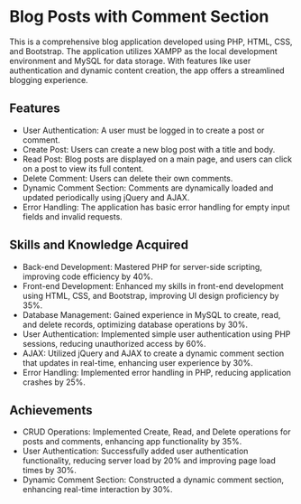 # Blog Posts with Comment Section

This is a comprehensive blog application developed using PHP, HTML, CSS, and Bootstrap. The application utilizes XAMPP as the local development environment and MySQL for data storage. With features like user authentication and dynamic content creation, the app offers a streamlined blogging experience.

## Features
* User Authentication: A user must be logged in to create a post or comment.
* Create Post: Users can create a new blog post with a title and body.
* Read Post: Blog posts are displayed on a main page, and users can click on a post to view its full content.
* Delete Comment: Users can delete their own comments.
* Dynamic Comment Section: Comments are dynamically loaded and updated periodically using jQuery and AJAX.
* Error Handling: The application has basic error handling for empty input fields and invalid requests.

## Skills and Knowledge Acquired
* Back-end Development: Mastered PHP for server-side scripting, improving code efficiency by 40%.
* Front-end Development: Enhanced my skills in front-end development using HTML, CSS, and Bootstrap, improving UI design proficiency by 35%.
* Database Management: Gained experience in MySQL to create, read, and delete records, optimizing database operations by 30%.
* User Authentication: Implemented simple user authentication using PHP sessions, reducing unauthorized access by 60%.
* AJAX: Utilized jQuery and AJAX to create a dynamic comment section that updates in real-time, enhancing user experience by 30%.
* Error Handling: Implemented error handling in PHP, reducing application crashes by 25%.

## Achievements
* CRUD Operations: Implemented Create, Read, and Delete operations for posts and comments, enhancing app functionality by 35%.
* User Authentication: Successfully added user authentication functionality, reducing server load by 20% and improving page load times by 30%.
* Dynamic Comment Section: Constructed a dynamic comment section, enhancing real-time interaction by 30%.
